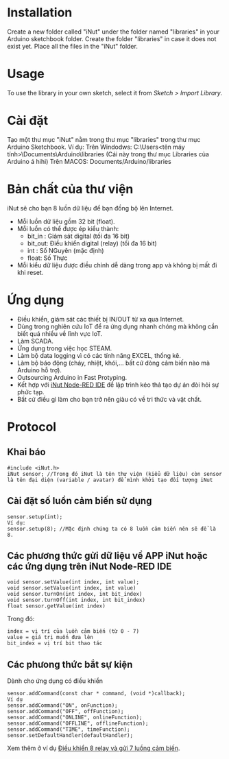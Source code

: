 # Installation #
Create a new folder called "iNut" under the folder named "libraries" in your Arduino sketchbook folder.
Create the folder "libraries" in case it does not exist yet. Place all the files in the "iNut" folder.

# Usage #
To use the library in your own sketch, select it from *Sketch > Import Library*.


# Cài đặt #

Tạo một thư mục "iNut" nằm trong thư mục "libraries" trong thư mục Arduino Sketchbook.
Ví dụ:
Trên Windodws: C:\Users\<tên máy tính>\Documents\Arduino\libraries (Cái này trong thư mục Libraries của Arduino á hihi)
Trên MACOS: Documents/Arduino/libraries

# Bản chất của thư viện #

iNut sẽ cho bạn 8 luồn dữ liệu để bạn đồng bộ lên Internet.
- Mỗi luồn dữ liệu gồm 32 bit (float).
- Mỗi luồn có thể được ép kiểu thành:
  - bit_in : Giám sát digital (tối đa 16 bit)
  - bit_out: Điều khiển digital (relay) (tối đa 16 bit)
  - int : Số NGuyên (mặc định)
  - float: Số Thực 
- Mỗi kiểu dữ liệu được điều chỉnh dễ dàng trong app và không bị mất đi khi reset.


# Ứng dụng #
- Điều khiển, giám sát các thiết bị IN/OUT từ xa qua Internet.
- Dùng trong nghiên cứu IoT để ra ứng dụng nhanh chóng mà không cần biết quá nhiều về lĩnh vực IoT.
- Làm SCADA.
- Ứng dụng trong việc học STEAM.
- Làm bộ data logging vì có các tính năng EXCEL, thống kê.
- Làm bộ báo động (cháy, nhiệt, khói,... bất cứ dòng cảm biến nào mà Arduino hỗ trợ).
- Outsourcing Arduino in Fast Protyping.
- Kết hợp với [iNut Node-RED IDE](http://github.com/ngohuynhngocKhanh/iNut-Node-RED-IDE) để lập trình kéo thả tạo dự án đòi hỏi sự phức tạp.
- Bất cứ điều gì làm cho bạn trở nên giàu có về tri thức và vật chất.

# Protocol #

## Khai báo ##

```
#include <iNut.h>
iNut sensor; //Trong đó iNut là tên thư viện (kiểu dữ liệu) còn sensor là tên đại diện (variable / avatar) để mình khởi tạo đối tượng iNut
```

## Cài đặt số luồn cảm biến sử dụng ##

```
sensor.setup(int); 
Ví dụ:
sensor.setup(8); //Mặc định chúng ta có 8 luồn cảm biến nên sẽ để là 8.
```

## Các phương thức gửi dữ liệu về APP iNut hoặc các ứng dụng trên iNut Node-RED IDE 

```
void sensor.setValue(int index, int value); 
void sensor.setValue(int index, int value)
void sensor.turnOn(int index, int bit_index)
void sensor.turnOff(int index, int bit_index)
float sensor.getValue(int index)
```
Trong đó:
```
index = vị trí của luồn cảm biến (từ 0 - 7)
value = giá trị muốn đưa lên
bit_index = vị trí bit thao tác
```

## Các phưong thức bắt sự kiện ##

Dành cho ứng dụng có điều khiển

```
sensor.addCommand(const char * command, (void *)callback);
Ví dụ
sensor.addCommand("ON", onFunction);
sensor.addCommand("OFF", offFunction);
sensor.addCommand("ONLINE", onlineFunction);
sensor.addCommand("OFFLINE", offlineFunction);
sensor.addCommand("TIME", timeFunction);
sensor.setDefaultHandler(defaultHandler);
```

Xem thêm ở ví dụ [Điều khiển 8 relay và gửi 7 luồng cảm biến](/ngohuynhngockhanh/iNut-Arduino-library/blob/master/examples/dieu-khien-8-relay-hien-thi-7-cam-bien/dieu-khien-8-relay-hien-thi-7-cam-bien.ino). 
